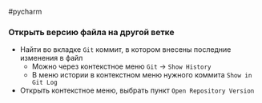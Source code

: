 #pycharm 
### Открыть версию файла на другой ветке
- Найти во вкладке `Git` коммит, в котором внесены последние изменения в файл
	- Можно через контекстное меню `Git` -> `Show History`
	- В меню истории в контекстном меню нужного коммита `Show in Git Log`
- Открыть контекстное меню, выбрать пункт `Open Repository Version`